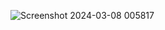 ![Screenshot 2024-03-08 005817](https://github.com/RahtriGunantha/Snow-Boarding/assets/64734950/4c291995-9273-4a6d-b731-191f9bf79774)
